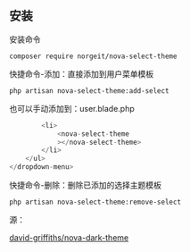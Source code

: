 
安装
----------

安装命令

`composer require norgeit/nova-select-theme`

快捷命令-添加：直接添加到用户菜单模板

`php artisan nova-select-theme:add-select`

也可以手动添加到：user.blade.php

```php
        <li>
            <nova-select-theme
            ></nova-select-theme>
        </li>
    </ul>
</dropdown-menu>
```

快捷命令-删除：删除已添加的选择主题模板

`php artisan nova-select-theme:remove-select`


源：

[david-griffiths/nova-dark-theme](https://packagist.org/packages/david-griffiths/nova-dark-theme)
